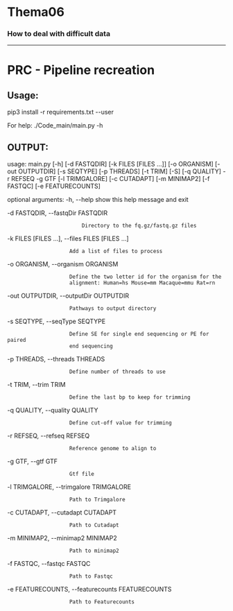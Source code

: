# Thema06
### How to deal with difficult data

--- 
# PRC - Pipeline recreation
## Usage:
pip3 install -r requirements.txt --user


For help:
./Code_main/main.py -h

OUTPUT:
-
usage: main.py [-h] [-d FASTQDIR] [-k FILES [FILES ...]] [-o ORGANISM]
               [-out OUTPUTDIR] [-s SEQTYPE] [-p THREADS] [-t TRIM] [-S]
               [-q QUALITY] -r REFSEQ -g GTF [-l TRIMGALORE] [-c CUTADAPT]
               [-m MINIMAP2] [-f FASTQC] [-e FEATURECOUNTS]

optional arguments:
  -h, --help            show this help message and exit

  -d FASTQDIR, --fastqDir FASTQDIR

                            Directory to the fq.gz/fastq.gz files

  -k FILES [FILES ...], --files FILES [FILES ...]

                        Add a list of files to process

  -o ORGANISM, --organism ORGANISM

                        Define the two letter id for the organism for the
                        alignment: Human=hs Mouse=mm Macaque=mmu Rat=rn

  -out OUTPUTDIR, --outputDir OUTPUTDIR
               
                        Pathways to output directory
  -s SEQTYPE, --seqType SEQTYPE
               
                        Define SE for single end sequencing or PE for paired
                        end sequencing
  -p THREADS, --threads THREADS
               
                        Define number of threads to use
  -t TRIM, --trim TRIM  
  
                        Define the last bp to keep for trimming
  -q QUALITY, --quality QUALITY
            
                        Define cut-off value for trimming
  -r REFSEQ, --refseq REFSEQ
            
                        Reference genome to align to
  -g GTF, --gtf GTF     
    
                        Gtf file
  -l TRIMGALORE, --trimgalore TRIMGALORE
        
                        Path to Trimgalore
  -c CUTADAPT, --cutadapt CUTADAPT
        
                        Path to Cutadapt
  -m MINIMAP2, --minimap2 MINIMAP2
        
                        Path to minimap2
  -f FASTQC, --fastqc FASTQC
        
                        Path to Fastqc
  -e FEATURECOUNTS, --featurecounts FEATURECOUNTS
        
                        Path to Featurecounts
